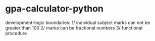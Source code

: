 # gpa-calculator-python

development-logic boundaries: 
1/ individual subject marks can not be greater than 100
2/ marks can be fractional numbers
3/ functional procedure
